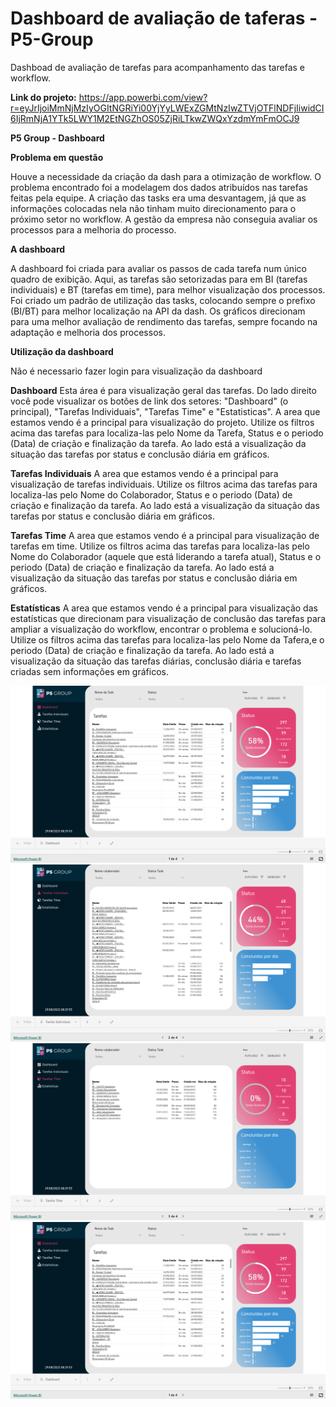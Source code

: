 # Dashboard de avaliação de taferas - P5-Group
Dashboad de avaliação de tarefas para acompanhamento das tarefas e workflow.

**Link do projeto:** https://app.powerbi.com/view?r=eyJrIjoiMmNjMzIyOGItNGRiYi00YjYyLWExZGMtNzIwZTVjOTFlNDFjIiwidCI6IjRmNjA1YTk5LWY1M2EtNGZhOS05ZjRiLTkwZWQxYzdmYmFmOCJ9

**P5 Group - Dashboard**

**Problema em questão**

Houve a necessidade da criação da dash para a otimização de workflow. O problema encontrado foi a modelagem dos dados atribuídos nas tarefas feitas pela equipe. A criação das tasks era uma desvantagem, já que as informações colocadas nela não tinham muito direcionamento para o próximo setor no workflow. A gestão da empresa não conseguia avaliar os processos para a melhoria do processo. 

**A dashboard**

A dashboard foi criada para avaliar os passos de cada tarefa num único quadro de exibição. Aqui, as tarefas são setorizadas para em BI (tarefas individuais) e BT (tarefas em time), para melhor visualização dos processos. Foi criado um padrão de utilização das tasks, colocando sempre o prefixo (BI/BT) para melhor localização na API da dash. Os gráficos direcionam para uma melhor avaliação de rendimento das tarefas, sempre focando na adaptação e melhoria dos processos.


**Utilização da dashboard**

Não é necessario fazer login para visualização da dashboard

**Dashboard**
Esta área é para visualização geral das tarefas. Do lado direito você pode visualizar os botões de link dos setores: "Dashboard" (o principal), "Tarefas Individuais", "Tarefas Time" e "Estatisticas".
A area que estamos vendo é a principal para visualização do projeto. Utilize os filtros acima das tarefas para localiza-las pelo Nome da Tarefa, Status e o periodo (Data) de criação e finalização da tarefa. Ao lado está a visualização da situação das tarefas por status e conclusão diária em gráficos.

**Tarefas Individuais**
A area que estamos vendo é a principal para visualização de tarefas individuais. Utilize os filtros acima das tarefas para localiza-las pelo Nome do Colaborador, Status e o periodo (Data) de criação e finalização da tarefa. Ao lado está a visualização da situação das tarefas por status e conclusão diária em gráficos.

**Tarefas Time**
A area que estamos vendo é a principal para visualização de tarefas em time. Utilize os filtros acima das tarefas para localiza-las pelo Nome do Colaborador (aquele que está liderando a tarefa atual), Status e o periodo (Data) de criação e finalização da tarefa. Ao lado está a visualização da situação das tarefas por status e conclusão diária em gráficos.

**Estatísticas**
A area que estamos vendo é a principal para visualização das estatísticas que direcionam para visualização de conclusão das tarefas para ampliar a visualização do workflow, encontrar o problema e solucioná-lo. Utilize os filtros acima das tarefas para localiza-las pelo Nome da Tafera,e o periodo (Data) de criação e finalização da tarefa. Ao lado está a visualização da situação das tarefas diárias, conclusão diária e tarefas criadas sem informações em gráficos.

![Dashboard 1](screenshot/Dashboard%201%20.png)
![dashboard 2 - tarefas individuais](screenshot/dashboard%202%20-%20tarefas%20individuais.png)
![dashboard 3 - tarefas time](screenshot/dashboard%203%20-%20tarefas%20time.png)
![Dashboard 1](screenshot/Dashboard%201%20.png)
